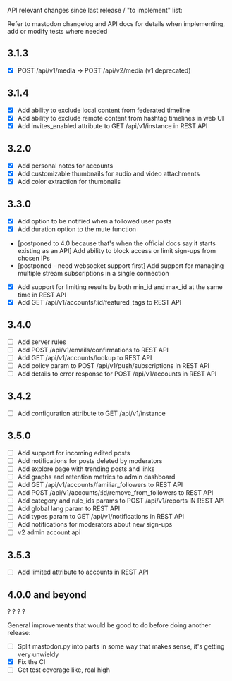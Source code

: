 API relevant changes since last release / "to implement" list:

Refer to mastodon changelog and API docs for details when implementing, add or modify tests where needed

3.1.3
-----
* [x] POST /api/v1/media → POST /api/v2/media (v1 deprecated)

3.1.4
-----
* [x] Add ability to exclude local content from federated timeline
* [x] Add ability to exclude remote content from hashtag timelines in web UI
* [x] Add invites_enabled attribute to GET /api/v1/instance in REST API

3.2.0
-----
* [x] Add personal notes for accounts
* [x] Add customizable thumbnails for audio and video attachments
* [x] Add color extraction for thumbnails

3.3.0
-----
* [x] Add option to be notified when a followed user posts
* [x] Add duration option to the mute function
* [postponed to 4.0 because that's when the official docs say it starts existing as an API] Add ability to block access or limit sign-ups from chosen IPs
* [postponed - need websocket support first] Add support for managing multiple stream subscriptions in a single connection
* [x] Add support for limiting results by both min_id and max_id at the same time in REST API
* [x] Add GET /api/v1/accounts/:id/featured_tags to REST API

3.4.0
-----
* [ ] Add server rules
* [ ] Add POST /api/v1/emails/confirmations to REST API
* [ ] Add GET /api/v1/accounts/lookup to REST API
* [ ] Add policy param to POST /api/v1/push/subscriptions in REST API
* [ ] Add details to error response for POST /api/v1/accounts in REST API

3.4.2
-----
* [ ] Add configuration attribute to GET /api/v1/instance

3.5.0
-----
* [ ] Add support for incoming edited posts
* [ ] Add notifications for posts deleted by moderators
* [ ] Add explore page with trending posts and links
* [ ] Add graphs and retention metrics to admin dashboard
* [ ] Add GET /api/v1/accounts/familiar_followers to REST API
* [ ] Add POST /api/v1/accounts/:id/remove_from_followers to REST API
* [ ] Add category and rule_ids params to POST /api/v1/reports IN REST API
* [ ] Add global lang param to REST API
* [ ] Add types param to GET /api/v1/notifications in REST API
* [ ] Add notifications for moderators about new sign-ups
* [ ] v2 admin account api

3.5.3
-----
* [ ] Add limited attribute to accounts in REST API

4.0.0 and beyond
----------------
? ? ? ?

General improvements that would be good to do before doing another release:
* [ ] Split mastodon.py into parts in some way that makes sense, it's getting very unwieldy
* [x] Fix the CI
* [ ] Get test coverage like, real high
